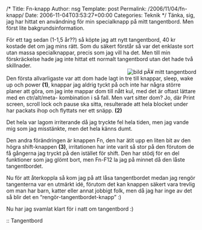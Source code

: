/*
 Title: Fn-knapp
 Author: nsg
 Template: post
 Permalink: /2006/11/04/fn-knapp/
 Date: 2006-11-04T03:53:27+00:00
 Categories: Teknik
*/
Tänka, sig, jag har hittat en användning för min specialknapp på mitt tangentbord. Men först lite bakgrundsinformation.

För ett tag sedan (1-1,5 år??) så köpte jag att nytt tangentbord, 40 kr kostade det om jag mins rätt. Som du säkert förstår så var det enklaste sort utan massa specialknappar, precis som jag vill ha det. Men till min förskräckelse hade jag inte hittat ett normalt tangentbord utan det hade två skillnader.  
<img id="image130" src="http://cdn.junkpile.se/2006/11/tbord-150x150.gif" alt="bild pÃ¥ mitt tangentbord" align="right" />  
Den första allvarligaste var att dom hade lagt in tre till knappar, sleep, wake up och power **(1)**, knappar jag aldrig tyckt på och inte har några större planer att göra, om jag inte mappar dom till nått kul, med det är oftast lättare med en ctr/alt/meta-<bokstav> kombination i så fall. Men vart sitter dom? Jo, där Print screen, scroll lock och pause ska sitta, resulterade att hela blocket under har packats ihop och flyttats ner ett snäpp. **(2)**

Det hela var lagom irriterande då jag tryckte fel hela tiden, men jag vande mig som jag misstänkte, men det hela känns dumt.

Den andra förändringen är knappen Fn, den har ätit upp en liten bit av den högra shift-knappen **(3)**, irritationen har inte varit så stor på den förutom de få gångerna jag tryckt på den istället för shift. Den har stödj för en del funktioner som jag glömt bort, men Fn-F12 la jag på minnet då den låste tangentbordet.

Nu för att återkoppla så kom jag på att låsa tangentbordet medan jag rengör tangenterna var en utmärkt idé, förutom det kan knappen säkert vara trevlig om man har barn, katter eller annat jobbigt folk, men då jag har inge av det så blir det en &#8220;rengör-tangentbordet-knapp&#8221; :) 

Nu har jag svamlat klart för i natt om tangentbord :) 

:: Tangentbord

<small></small>
